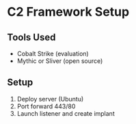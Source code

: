 # C2 Framework Setup

## Tools Used
- Cobalt Strike (evaluation)
- Mythic or Sliver (open source)

## Setup
1. Deploy server (Ubuntu)
2. Port forward 443/80
3. Launch listener and create implant

